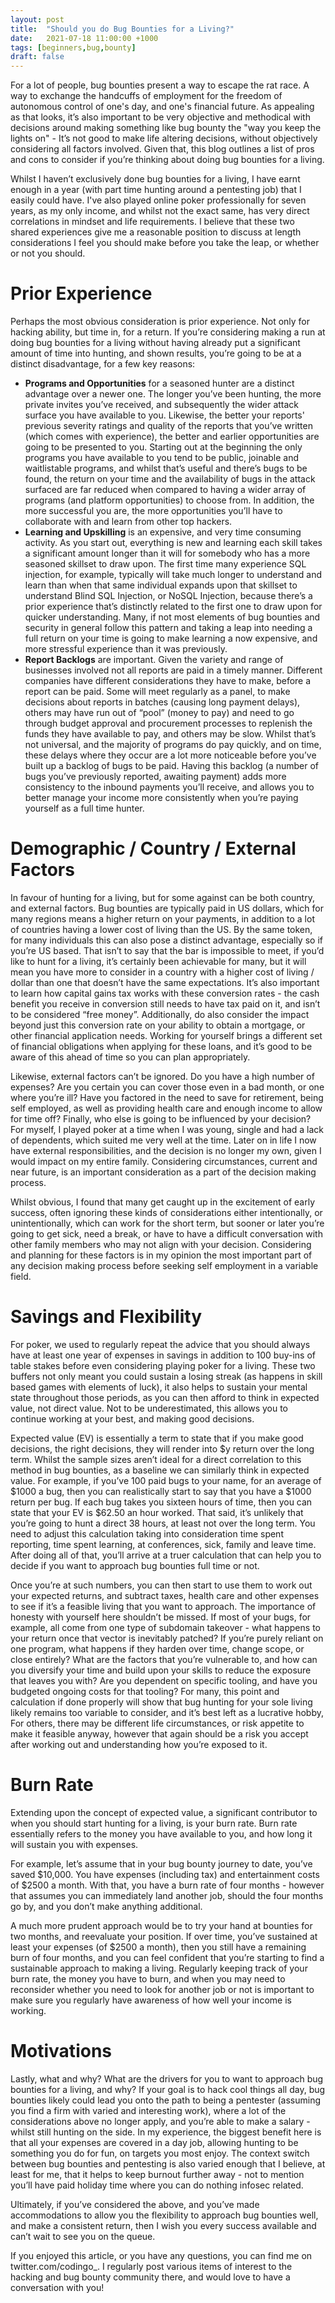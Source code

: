 ```yaml
---
layout: post
title:  "Should you do Bug Bounties for a Living?"
date:   2021-07-18 11:00:00 +1000
tags: [beginners,bug,bounty]
draft: false
---
```

For a lot of people, bug bounties present a way to escape the rat race. A way to exchange the handcuffs of employment for the freedom of autonomous control of one's day, and one's financial future. As appealing as that looks, it’s also important to be very objective and methodical with decisions around making something like bug bounty the "way you keep the lights on" - It’s not good to make life altering decisions, without objectively considering all factors involved. Given that, this blog outlines a list of pros and cons to consider if you’re thinking about doing bug bounties for a living.

Whilst I haven’t exclusively done bug bounties for a living, I have earnt enough in a year (with part time hunting around a pentesting job) that I easily could have. I've also played online poker professionally for seven years, as my only income, and whilst not the exact same, has very direct correlations in mindset and life requirements. I believe that these two shared experiences give me a reasonable position to discuss at length considerations I feel you should make before you take the leap, or whether or not you should.

# Prior Experience

Perhaps the most obvious consideration is prior experience. Not only for hacking ability, but time in, for a return. If you’re considering making a run at doing bug bounties for a living without having already put a significant amount of time into hunting, and shown results, you’re going to be at a distinct disadvantage, for a few key reasons:

- **Programs and Opportunities** for a seasoned hunter are a distinct advantage over a newer one. The longer you’ve been hunting, the more private invites you’ve received, and subsequently the wider attack surface you have available to you. Likewise, the better your reports' previous severity ratings and quality of the reports that you’ve written (which comes with experience), the better and earlier opportunities are going to be presented to you. Starting out at the beginning the only programs you have available to you tend to be public, joinable and waitlistable programs, and whilst that’s useful and there’s bugs to be found, the return on your time and the availability of bugs in the attack surfaced are far reduced when compared to having a wider array of programs (and platform opportunities) to choose from. In addition, the more successful you are, the more opportunities you’ll have to collaborate with and learn from other top hackers.  
- **Learning and Upskilling** is an expensive, and very time consuming activity. As you start out, everything is new and learning each skill takes a significant amount longer than it will for somebody who has a more seasoned skillset to draw upon. The first time many experience SQL injection, for example, typically will take much longer to understand and learn than when that same individual expands upon that skillset to understand Blind SQL Injection, or NoSQL Injection, because there’s a prior experience that’s distinctly related to the first one to draw upon for quicker understanding. Many, if not most elements of bug bounties and security in general follow this pattern and taking a leap into needing a full return on your time is going to make learning a now expensive, and more stressful experience than it was previously. 
- **Report Backlogs** are important. Given the variety and range of businesses involved not all reports are paid in a timely manner. Different companies have different considerations they have to make, before a report can be paid. Some will meet regularly as a panel, to make decisions about reports in batches (causing long payment delays), others may have run out of “pool” (money to pay) and need to go through budget approval and procurement processes to replenish the funds they have available to pay, and others may be slow. Whilst that’s not universal, and the majority of programs do pay quickly, and on time, these delays where they occur are a lot more noticeable before you’ve built up a backlog of bugs to be paid. Having this backlog (a number of bugs you’ve previously reported, awaiting payment) adds more consistency to the inbound payments you’ll receive, and allows you to better manage your income more consistently when you’re paying yourself as a full time hunter.

# Demographic / Country / External Factors
In favour of hunting for a living, but for some against can be both country, and external factors. Bug bounties are typically paid in US dollars, which for many regions means a higher return on your payments, in addition to a lot of countries having a lower cost of living than the US. By the same token, for many individuals this can also pose a distinct advantage, especially so if you’re US based. That isn’t to say that the bar is impossible to meet, if you’d like to hunt for a living, it’s certainly been achievable for many, but it will mean you have more to consider in a country with a higher cost of living / dollar than one that doesn’t have the same expectations. It’s also important to learn how capital gains tax works with these conversion rates - the cash benefit you receive in conversion still needs to have tax paid on it, and isn’t to be considered “free money”. Additionally, do also consider the impact beyond just this conversion rate on your ability to obtain a mortgage, or other financial application needs. Working for yourself brings a different set of financial obligations when applying for these loans, and it’s good to be aware of this ahead of time so you can plan appropriately.

Likewise, external factors can’t be ignored. Do you have a high number of expenses? Are you certain you can cover those even in a bad month, or one where you’re ill? Have you factored in the need to save for retirement, being self employed, as well as providing health care and enough income to allow for time off? Finally, who else is going to be influenced by your decision? For myself, I played poker at a time when I was young, single and had a lack of dependents, which suited me very well at the time. Later on in life I now have external responsibilities, and the decision is no longer my own, given I would impact on my entire family. Considering circumstances, current and near future, is an important consideration as a part of the decision making process.

Whilst obvious, I found that many get caught up in the excitement of early success, often ignoring these kinds of considerations either intentionally, or unintentionally, which can work for the short term, but sooner or later you’re going to get sick, need a break, or have to have a difficult conversation with other family members who may not align with your decision. Considering and planning for these factors is in my opinion the most important part of any decision making process before seeking self employment in a variable field.

# Savings and Flexibility

For poker, we used to regularly repeat the advice that you should always have at least one year of expenses in savings in addition to 100 buy-ins of table stakes before even considering playing poker for a living. These two buffers not only meant you could sustain a losing streak (as happens in skill based games with elements of luck), it also helps to sustain your mental state throughout those periods, as you can then afford to think in expected value, not direct value. Not to be underestimated, this allows you to continue working at your best, and making good decisions.

Expected value (EV) is essentially a term to state that if you make good decisions, the right decisions, they will render into $y return over the long term. Whilst the sample sizes aren’t ideal for a direct correlation to this method in bug bounties, as a baseline we can similarly think in expected value. For example, if you’ve 100 paid bugs to your name, for an average of $1000 a bug, then you can realistically start to say that you have a $1000 return per bug. If each bug takes you sixteen hours of time, then you can state that your EV is $62.50 an hour worked. That said, it’s unlikely that you’re going to hunt a direct 38 hours, at least not over the long term. You need to adjust this calculation taking into consideration time spent reporting, time spent learning, at conferences, sick, family and leave time. After doing all of that, you’ll arrive at a truer calculation that can help you to decide if you want to approach bug bounties full time or not.

 Once you’re at such numbers, you can then start to use them to work out your expected returns, and subtract taxes, health care and other expenses to see if it’s a feasible living that you want to approach. The importance of honesty with yourself here shouldn’t be missed. If most of your bugs, for example, all come from one type of subdomain takeover - what happens to your return once that vector is inevitably patched? If you’re purely reliant on one program, what happens if they harden over time, change scope, or close entirely? What are the factors that you’re vulnerable to, and how can you diversify your time and build upon your skills to reduce the exposure that leaves you with? Are you dependent on specific tooling, and have you budgeted ongoing costs for that tooling? For many, this point and calculation if done properly will show that bug hunting for your sole living likely remains too variable to consider, and it’s best left as a lucrative hobby, For others, there may be different life circumstances, or risk appetite to make it feasible anyway, however that again should be a risk you accept after working out and understanding how you’re exposed to it.

# Burn Rate

Extending upon the concept of expected value, a significant contributor to when you should start hunting for a living, is your burn rate. Burn rate essentially refers to the money you have available to you, and how long it will sustain you with expenses.

For example, let’s assume that in your bug bounty journey to date, you’ve saved $10,000. You have expenses (including tax) and entertainment costs of $2500 a month. With that, you have a burn rate of four months - however that assumes you can immediately land another job, should the four months go by, and you don’t make anything additional.

A much more prudent approach would be to try your hand at bounties for two months, and reevaluate your position. If over time, you’ve sustained at least your expenses (of $2500 a month), then you still have a remaining burn of four months, and you can feel confident that you’re starting to find a sustainable approach to making a living. Regularly keeping track of your burn rate, the money you have to burn, and when you may need to reconsider whether you need to look for another job or not is important to make sure you regularly have awareness of how well your income is working.

# Motivations

Lastly, what and why? What are the drivers for you to want to approach bug bounties for a living, and why? If your goal is to hack cool things all day, bug bounties likely could lead you onto the path to being a pentester (assuming you find a firm with varied and interesting work), where a lot of the considerations above no longer apply, and you’re able to make a salary -  whilst still hunting on the side. In my experience, the biggest benefit here is that all your expenses are covered in a day job, allowing hunting to be something you do for fun, on targets you most enjoy. The context switch between bug bounties and pentesting is also varied enough that I believe, at least for me, that it helps to keep burnout further away - not to mention you’ll have paid holiday time where you can do nothing infosec related.

Ultimately, if you’ve considered the above, and you’ve made accommodations to allow you the flexibility to approach bug bounties well, and make a consistent return, then I wish you every success available and can’t wait to see you on the queue.

If you enjoyed this article, or you have any questions, you can find me on twitter.com/codingo_. I regularly post various items of interest to the hacking and bug bounty community there, and would love to have a conversation with you!
